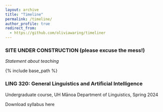 ```yaml
---
layout: archive
title: "Timeline"
permalink: /timeline/
author_profile: true
redirect_from:
  - https://github.com/oliviawaring/timeliner
---
```

### SITE UNDER CONSTRUCTION (please excuse the mess!)

*Statement about teaching*

{% include base_path %}

### LING 320: General Linguistics and Artificial Intelligence

Undergraduate course, UH Mānoa Department of Linguistics,
Spring 2024

Download syllabus here

